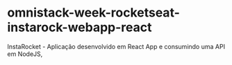 # omnistack-week-rocketseat-instarock-webapp-react
InstaRocket - Aplicação desenvolvido em React App e consumindo uma API em NodeJS, 
